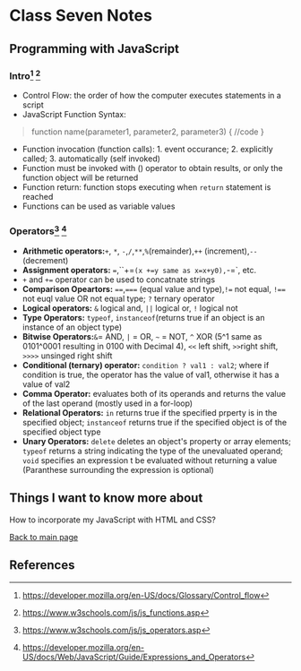 # Class Seven Notes

## Programming with JavaScript

### **Intro**[^1] [^2]

- Control Flow: the order of how the computer executes statements in a script
- JavaScript Function Syntax:

> function name(parameter1, parameter2, parameter3) {
> //code
> }

- Function invocation (function calls): 1. event occurance; 2. explicitly called; 3. automatically (self invoked)
- Function must be invoked with () operator to obtain results, or only the function object will be returned
- Function return: function stops executing when  `return` statement is reached
- Functions can be used as variable values

### **Operators**[^3] [^4]

- **Arithmetic operators:**`+`, `*`, `-`,`/`,`**`,`%`(remainder),`++` (increment),`--` (decrement)
- **Assignment operators:** `=`,``+=` (x +=y same as x=x+y0), `-=`, etc.
- `+` and `+=` operator can be used to concatnate strings
- **Comparison Opeartors:** `==`,`===` (equal value and type),`!=` not equal, `!==` not euql value OR not equal type; `?` ternary operator
- **Logical operators:** `&` logical and, `||` logical or, `!` logical not
- **Type Operators:** `typeof`, `instanceof`(returns true if an object is an instance of an object type)
- **Bitwise Operators:**`&`= AND, `|` = OR, `~` = NOT, `^` XOR (5^1 same as 0101^0001 resulting in 0100 with Decimal 4), `<<` left shift, `>>`right shift, `>>>>` unsinged right shift
- **Conditional (ternary) operator:** `condition ? val1 : val2`; where if condition is true, the operator has the value of val1, otherwise it has a value of val2
- **Comma Operator:** evaluates both of its operands and returns the value of the last operand (mostly used in a for-loop)
- **Relational Operators:** `in` returns true if the specified prperty is in the specified object; `instanceof` returns true if the specified object is of the specified object type
- **Unary Operators:** `delete` deletes an object's property or array elements; `typeof` returns a string indicating the type of the unevaluated operand; `void` specifies an expression t be evaluated without returning a value (Paranthese surrounding the expression is optional)

## Things I want to know more about

How to incorporate my JavaScript with HTML and CSS?

 [Back to main page](https://mirandalu2020.github.io/reading-notes/)

## References

[^1]:https://developer.mozilla.org/en-US/docs/Glossary/Control_flow
[^2]:https://www.w3schools.com/js/js_functions.asp
[^3]:https://www.w3schools.com/js/js_operators.asp
[^4]:https://developer.mozilla.org/en-US/docs/Web/JavaScript/Guide/Expressions_and_Operators
